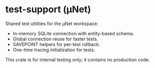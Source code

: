 # test-support (μNet)

Shared test utilities for the μNet workspace:

- In-memory SQLite connection with entity-based schema.
- Global connection reuse for faster tests.
- SAVEPOINT helpers for per-test rollback.
- One-time tracing initialization for tests.

This crate is for internal testing only; it contains no production code.

